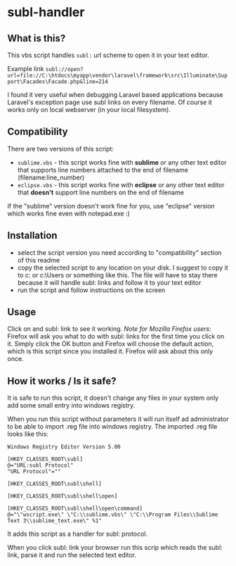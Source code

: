 subl-handler
============

## What is this?

This vbs script handles `subl:` url scheme to open it in your text editor.

Example link
``` subl://open?url=file://C:\htdocs\myapp\vendor\laravel\framework\src\Illuminate\Support\Facades\Facade.php&line=214 ```

I found it very useful when debugging Laravel based applications because Laravel's exception page use subl links on every filename.
Of course it works only on local webserver (in your local filesystem).

## Compatibility

There are two versions of this script:
- `sublime.vbs` - this script works fine with **sublime** or any other text editor that supports line numbers attached to the end of filename (filename:line_number)
- `eclipse.vbs` - this script works fine with **eclipse** or any other text editor that **doesn't** support line numbers on the end of filename

If the "sublime" version doesn't work fine for you, use "eclipse" version which works fine even with notepad.exe :)

## Installation

- select the script version you need according to "compatibility" section of this readme
- copy the selected script to any location on your disk. I suggest to copy it to c: or c:\Users or something like this. The file will have to stay there because it will handle subl: links and follow it to your text editor
- run the script and follow instructions on the screen

## Usage

Click on and subl: link to see it working.
*Note for Mozilla Firefox users*: Firefox will ask you what to do with subl: links for the first time you click on it. Simply click the OK button and Firefox will choose the default action, which is this script since you installed it. Firefox will ask about this only once.

## How it works / Is it safe?

It is safe to run this script, it doesn't change any files in your system only add some small entry into windows registry.

When you run this script without parameters it will run itself ad administrator to be able to import .reg file into windows registry.
The imported .reg file looks like this:
```
Windows Registry Editor Version 5.00

[HKEY_CLASSES_ROOT\subl]
@="URL:subl Protocol"
"URL Protocol"=""

[HKEY_CLASSES_ROOT\subl\shell]

[HKEY_CLASSES_ROOT\subl\shell\open]

[HKEY_CLASSES_ROOT\subl\shell\open\command]
@="\"wscript.exe\" \"C:\\sublime.vbs\" \"C:\\Program Files\\Sublime Text 3\\sublime_text.exe\" %1"
```

It adds this script as a handler for subl: protocol.

When you click subl: link your browser run this scrip which reads the subl: link, parse it and run the selected text editor.
